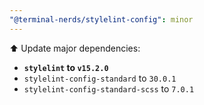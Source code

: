 ```yaml
---
"@terminal-nerds/stylelint-config": minor
---
```


⬆️ Update major dependencies:

- **`stylelint` to `v15.2.0`**
- `stylelint-config-standard`	to `30.0.1`
- `stylelint-config-standard-scss` to `7.0.1`
